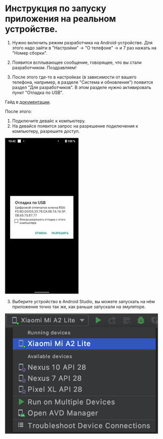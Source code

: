 # Инструкция по запуску приложения на реальном устройстве. 

1. Нужно включить режим разработчика на Android-устройстве. Для этого надо зайти в "Настройки" -> "О телефоне" -> и 7 раз нажать на "Номер сборки".

2. Появится всплывающее сообщение, говорящее, что вы стали разработчиком. Поздравляем!

3. После этого где-то в настройках (в зависимости от вашего телефона, например, в разделе "Система и обновления") появится раздел "Для разработчиков".
В этом разделе нужно активировать пункт "Отладка по USB".

Гайд в [документации](https://developer.android.com/studio/debug/dev-options).

После этого: 
1. Подключите девайс к компьютеру. 
2. На девайсе появится запрос на разрешение подключения к компьютеру, разрешите доступ.

![](1.jpg)

3. Выберите устройство в Android Studio, вы можете запускать на нём приложение точно так же, как раньше запускали на эмуляторе.

![](2.png)



